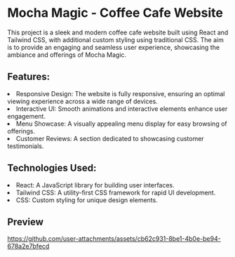 # Mocha Magic - Coffee Cafe Website
This project is a sleek and modern coffee cafe website built using React and Tailwind CSS, with additional custom styling using traditional CSS. The aim is to provide an engaging and seamless user experience, showcasing the ambiance and offerings of Mocha Magic.

## Features:
<li>Responsive Design: The website is fully responsive, ensuring an optimal viewing experience across a wide range of devices.
<li>Interactive UI: Smooth animations and interactive elements enhance user engagement.
<li>Menu Showcase: A visually appealing menu display for easy browsing of offerings.
<li>Customer Reviews: A section dedicated to showcasing customer testimonials.

## Technologies Used:
<li>React: A JavaScript library for building user interfaces.
<li>Tailwind CSS: A utility-first CSS framework for rapid UI development.
<li>CSS: Custom styling for unique design elements.

## Preview

https://github.com/user-attachments/assets/cb62c931-8be1-4b0e-be94-678a2e7bfecd





